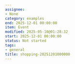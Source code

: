 ```yaml
---
assignee:
- None
category: examples
end: 2025-12-01 00:00:00
item: Event
modified: 2025-05-10@01:28:32
start: 2025-12-01 00:00:00
status: Not started
tags:
- general
title: shopping-20251201000000
---
```


